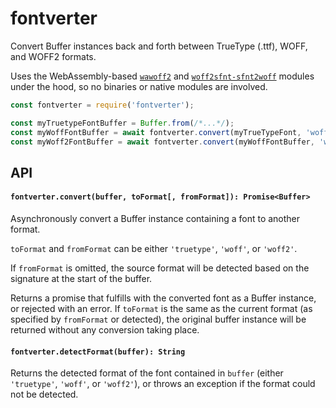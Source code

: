 # fontverter

Convert Buffer instances back and forth between TrueType (.ttf), WOFF, and WOFF2 formats.

Uses the WebAssembly-based [`wawoff2`](https://github.com/fontello/wawoff2) and [`woff2sfnt-sfnt2woff`](https://github.com/odemiral/woff2sfnt-sfnt2woff) modules under the hood, so no binaries or native modules are involved.

```js
const fontverter = require('fontverter');

const myTruetypeFontBuffer = Buffer.from(/*...*/);
const myWoffFontBuffer = await fontverter.convert(myTrueTypeFont, 'woff');
const myWoff2FontBuffer = await fontverter.convert(myWoffFontBuffer, 'woff2');
```

## API

#### `fontverter.convert(buffer, toFormat[, fromFormat]): Promise<Buffer>`

Asynchronously convert a Buffer instance containing a font to another format.

`toFormat` and `fromFormat` can be either `'truetype'`, `'woff'`, or `'woff2'`.

If `fromFormat` is omitted, the source format will be detected based on the signature at the start of the buffer.

Returns a promise that fulfills with the converted font as a Buffer instance, or rejected with an error.
If `toFormat` is the same as the current format (as specified by `fromFormat` or detected), the original buffer instance will be returned without any conversion taking place.

#### `fontverter.detectFormat(buffer): String`

Returns the detected format of the font contained in `buffer` (either `'truetype'`, `'woff'`, or `'woff2'`), or throws an exception if the format could not be detected.
